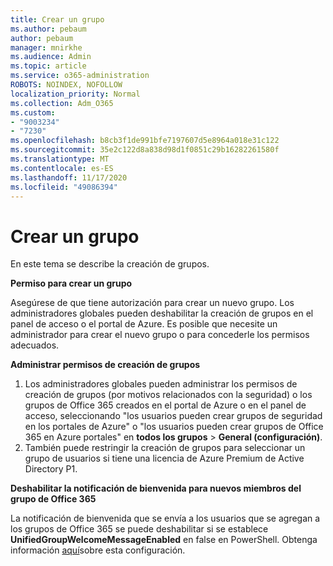 ```yaml
---
title: Crear un grupo
ms.author: pebaum
author: pebaum
manager: mnirkhe
ms.audience: Admin
ms.topic: article
ms.service: o365-administration
ROBOTS: NOINDEX, NOFOLLOW
localization_priority: Normal
ms.collection: Adm_O365
ms.custom:
- "9003234"
- "7230"
ms.openlocfilehash: b8cb3f1de991bfe7197607d5e8964a018e31c122
ms.sourcegitcommit: 35e2c122d8a838d98d1f0851c29b16282261580f
ms.translationtype: MT
ms.contentlocale: es-ES
ms.lasthandoff: 11/17/2020
ms.locfileid: "49086394"
---
```

# <a name="create-a-group"></a>Crear un grupo

En este tema se describe la creación de grupos.

**Permiso para crear un grupo**

Asegúrese de que tiene autorización para crear un nuevo grupo. Los administradores globales pueden deshabilitar la creación de grupos en el panel de acceso o el portal de Azure. Es posible que necesite un administrador para crear el nuevo grupo o para concederle los permisos adecuados.

**Administrar permisos de creación de grupos**

1. Los administradores globales pueden administrar los permisos de creación de grupos (por motivos relacionados con la seguridad) o los grupos de Office 365 creados en el portal de Azure o en el panel de acceso, seleccionando "los usuarios pueden crear grupos de seguridad en los portales de Azure" o "los usuarios pueden crear grupos de Office 365 en Azure portales" en **todos los grupos**  >  **General (configuración)**.
2. También puede restringir la creación de grupos para seleccionar un grupo de usuarios si tiene una licencia de Azure Premium de Active Directory P1.

**Deshabilitar la notificación de bienvenida para nuevos miembros del grupo de Office 365**

La notificación de bienvenida que se envía a los usuarios que se agregan a los grupos de Office 365 se puede deshabilitar si se establece **UnifiedGroupWelcomeMessageEnabled** en false en PowerShell. Obtenga información [aquí](https://docs.microsoft.com/powershell/module/exchange/set-unifiedgroup?view=exchange-ps&preserve-view=true)sobre esta configuración.

